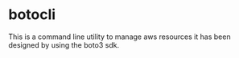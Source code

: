 # botocli

This is a command line utility to manage aws resources it has been designed by using the boto3 sdk.
